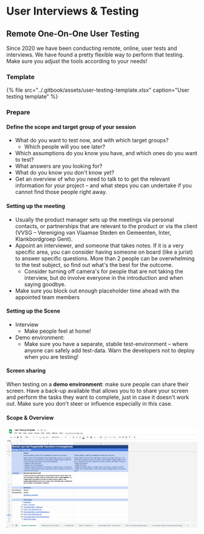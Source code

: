 # User Interviews & Testing

## Remote One-On-One User Testing

Since 2020 we have been conducting remote, online, user tests and interviews. We have found a pretty flexible way to perform that testing. Make sure you adjust the tools according to your needs!

### Template

{% file src="../.gitbook/assets/user-testing-template.xlsx" caption="User testing template" %}

### Prepare

#### Define the scope and target group of your session

* What do you want to test now, and with which target groups?
  * Which people will you see later?
* Which assumptions do you know you have, and which ones do you want to test?
* What answers are you looking for?
* What do you know you don't know yet?
* Get an overview of who you need to talk to to get the relevant information for your project – and what steps you can undertake if you cannot find those people right away.

#### Setting up the meeting

* Usually the product manager sets up the meetings via personal contacts, or partnerships that are relevant to the product or via the client \(VVSG – Vereniging van Vlaamse Steden en Gemeenten, Inter, Klankbordgroep Gent\).
* Appoint an interviewer, and someone that takes notes. If it is a very specific area, you can consider having someone on board \(like a jurist\) to answer specific questions. More than 2 people can be overwhelming to the test subject, so find out what's the best for the outcome.
  * Consider turning off camera's for people that are not taking the interview, but do involve everyone in the introduction and when saying goodbye.
* Make sure you block out enough placeholder time ahead with the appointed team members

#### Setting up the Scene

* Interview
  * Make people feel at home!
* Demo environment:
  * Make sure you have a separate, stabile test-environment – where anyone can safely add test-data. Warn the developers not to deploy when you are testing!

#### Screen sharing

When testing on a **demo environment**: make sure people can share their screen. Have a back-up available that allows you to to share your screen and perform the tasks they want to complete, just in case it doesn't work out. Make sure you don't steer or influence especially in this case.

#### Scope & Overview

![](../.gitbook/assets/screenshot-2021-03-26-at-09.14.59%20%281%29.png)



